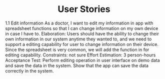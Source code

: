 
<center> <h1>User Stories</h1> </center>

1.1 Edit information
As a doctor, I want to edit my information in app with spreadsheet functions so that I can change information on my own device in case I have to.
Elaboration: Users should have the ability to change their own information in our system anytime they wanted to, and we need to support a editing capability for user to change information on their device. Since the spreadsheet is very common, we will add the function in for editing capability.
Constraints: not sure
Effort Estimation: 3 person-hours
Acceptance Test: Perform editing operation in user interface on demo data and save the data in the system. Show that the app can save the data correctly in the system.
